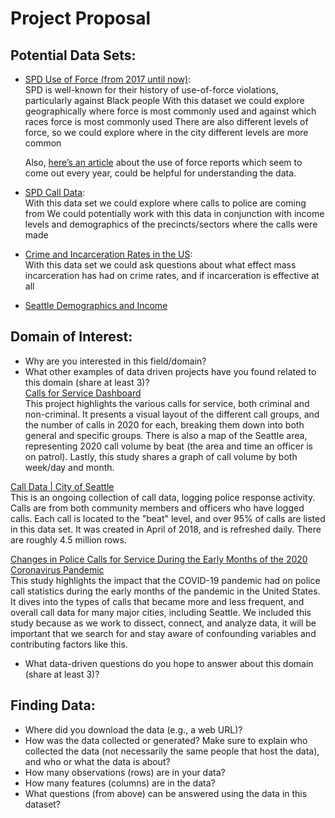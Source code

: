 # Project Proposal

## Potential Data Sets: <br> 
* [SPD Use of Force (from 2017 until now)](https://data.seattle.gov/Public-Safety/Use-Of-Force/ppi5-g2bj): <br> 
  SPD is well-known for their history of use-of-force violations, particularly against Black people 
  With this dataset we could explore geographically where force is most commonly used and against which races force is most commonly used 
  There are also different levels of force, so we could explore where in the city different levels are more common <br>

  Also, [here’s an article](https://sccinsight.com/2018/02/02/understanding-spd-use-force-report/) about the use of force reports which seem to come out every year,   could be helpful for understanding the data.

* [SPD Call Data](https://data.seattle.gov/Public-Safety/Call-Data/33kz-ixgy):  <br> 
  With this data set we could explore where calls to police are coming from 
  We could potentially work with this data in conjunction with income levels and demographics of the precincts/sectors where the calls were made 

* [Crime and Incarceration Rates in the US](https://www.kaggle.com/christophercorrea/prisoners-and-crime-in-united-states): <br> 
  With this data set we could ask questions about what effect mass incarceration has had on crime rates, and if incarceration is effective at all <br>

* [Seattle Demographics and Income](https://www.census.gov/data/academy/data-gems/2019/access-race-data.html) <br>




## Domain of Interest: <br> 
  * Why are you interested in this field/domain? <br>
  * What other examples of data driven projects have you found related to this domain (share at least 3)? <br>
  [Calls for Service Dashboard](http://www.seattle.gov/police/information-and-data/calls-for-service-dashboard) <br>
  This project highlights the various calls for service, both criminal and non-criminal. It presents a visual layout of the different call groups, and the number of   calls in 2020 for each, breaking them down into both general and specific groups. There is also a map of the Seattle area, representing 2020 call volume by beat     (the area and time an officer is on patrol). Lastly, this study shares a graph of call volume by both week/day and month. <br>
  
  [Call Data | City of Seattle](https://data.seattle.gov/Public-Safety/Call-Data/33kz-ixgy) <br>
  This is an ongoing collection of call data, logging police response activity. Calls are from both community members and officers who have logged calls. Each call
  is located to the "beat" level, and over 95% of calls are listed in this data set. It was created in April of 2018, and is refreshed daily. There are roughly 4.5
  million rows. <br>
  
  [Changes in Police Calls for Service During the Early Months of the 2020 Coronavirus Pandemic](https://www.ncbi.nlm.nih.gov/pmc/articles/PMC7337826/) <br>
  This study highlights the impact that the COVID-19 pandemic had on police call statistics during the early months of the pandemic in the United States. It dives 
  into the types of calls that became more and less frequent, and overall call data for many major cities, including Seattle. We included this study because as we 
  work to dissect, connect, and analyze data, it will be important that we search for and stay aware of confounding variables and contributing factors like this.
  
  
  * What data-driven questions do you hope to answer about this domain (share at least 3)? <br>

## Finding Data: <br>  
  * Where did you download the data (e.g., a web URL)? <br>
  * How was the data collected or generated? Make sure to explain who collected the data (not necessarily the same people that host the data), and who or what the data is about? <br>
  * How many observations (rows) are in your data? <br>
  * How many features (columns) are in the data? <br>
  * What questions (from above) can be answered using the data in this dataset? <br>
